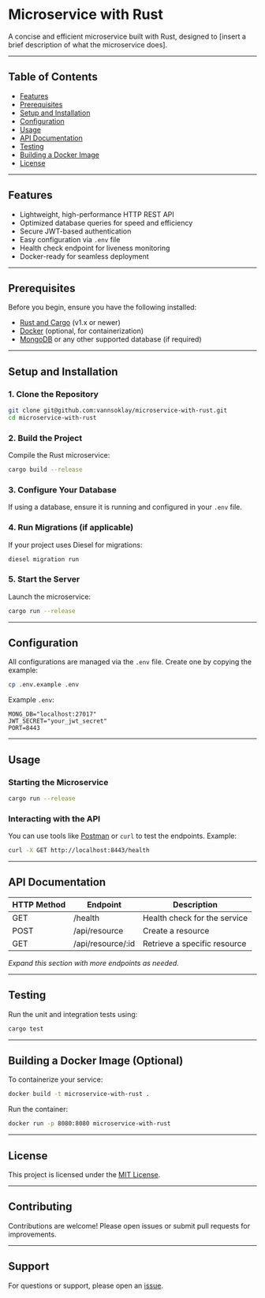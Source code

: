 # Microservice with Rust

A concise and efficient microservice built with Rust, designed to [insert a brief description of what the microservice does].

---

## Table of Contents
- [Features](#features)
- [Prerequisites](#prerequisites)
- [Setup and Installation](#setup-and-installation)
- [Configuration](#configuration)
- [Usage](#usage)
- [API Documentation](#api-documentation)
- [Testing](#testing)
- [Building a Docker Image](#building-a-docker-image)
- [License](#license)

---

## Features

- Lightweight, high-performance HTTP REST API
- Optimized database queries for speed and efficiency
- Secure JWT-based authentication
- Easy configuration via `.env` file
- Health check endpoint for liveness monitoring
- Docker-ready for seamless deployment

---

## Prerequisites

Before you begin, ensure you have the following installed:

- [Rust and Cargo](https://www.rust-lang.org/tools/install) (v1.x or newer)
- [Docker](https://www.docker.com/) (optional, for containerization)
- [MongoDB](https://www.mongodb.com/) or any other supported database (if required)

---

## Setup and Installation

### 1. Clone the Repository

```bash
git clone git@github.com:vannsoklay/microservice-with-rust.git
cd microservice-with-rust
```

### 2. Build the Project

Compile the Rust microservice:

```bash
cargo build --release
```

### 3. Configure Your Database

If using a database, ensure it is running and configured in your `.env` file.

### 4. Run Migrations (if applicable)

If your project uses Diesel for migrations:

```bash
diesel migration run
```

### 5. Start the Server

Launch the microservice:

```bash
cargo run --release
```

---

## Configuration

All configurations are managed via the `.env` file. Create one by copying the example:

```bash
cp .env.example .env
```

Example `.env`:

```dotenv
MONG_DB="localhost:27017"
JWT_SECRET="your_jwt_secret"
PORT=8443
```

---

## Usage

### Starting the Microservice

```bash
cargo run --release
```

### Interacting with the API

You can use tools like [Postman](https://www.postman.com/) or `curl` to test the endpoints. Example:

```bash
curl -X GET http://localhost:8443/health
```

---

## API Documentation

| HTTP Method | Endpoint             | Description                  |
|-------------|----------------------|------------------------------|
| GET         | /health              | Health check for the service |
| POST        | /api/resource        | Create a resource            |
| GET         | /api/resource/:id    | Retrieve a specific resource |

_Expand this section with more endpoints as needed._

---

## Testing

Run the unit and integration tests using:

```bash
cargo test
```

---

## Building a Docker Image (Optional)

To containerize your service:

```bash
docker build -t microservice-with-rust .
```

Run the container:

```bash
docker run -p 8080:8080 microservice-with-rust
```

---

## License

This project is licensed under the [MIT License](LICENSE).

---

## Contributing

Contributions are welcome! Please open issues or submit pull requests for improvements.

---

## Support

For questions or support, please open an [issue](https://github.com/vannsoklay/microservice-with-rust/issues).